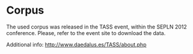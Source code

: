 Corpus
======
The used corpus was released in the TASS event, within the 
SEPLN 2012 conference. Please, refer to the event site to download the
data.

Additional info: http://www.daedalus.es/TASS/about.php